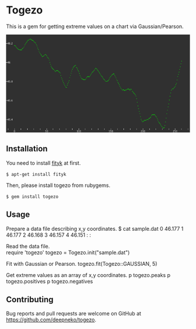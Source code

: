 # Togezo

This is a gem for getting extreme values on a chart via Gaussian/Pearson.

![togezo](https://github.com/deepneko/togezo/blob/master/togezo.gif "togezo")

## Installation

You need to install [fityk](http://fityk.nieto.pl/ "fityk") at first.

    $ apt-get install fityk

Then, please install togezo from rubygems.

    $ gem install togezo

## Usage

Prepare a data file describing x,y coordinates.
    $ cat sample.dat
    0 46.177
    1 46.177
    2 46.168
    3 46.157
    4 46.151
       :
       :

Read the data file.  
    require 'togezo'
    togezo = Togezo.init("sample.dat")

Fit with Gaussian or Pearson. 
    togezo.fit(Togezo::GAUSSIAN, 5)

Get extreme values as an array of x,y coordinates. 
    p togezo.peaks
    p togezo.positives
    p togezo.negatives

## Contributing

Bug reports and pull requests are welcome on GitHub at https://github.com/deepneko/togezo.

